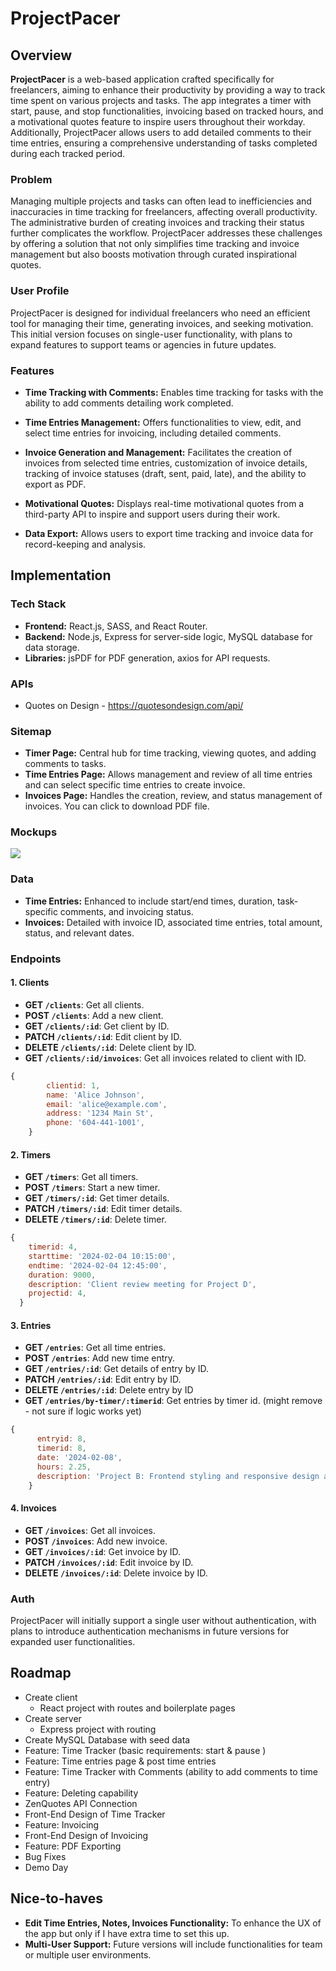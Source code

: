 # ProjectPacer

## Overview

**ProjectPacer** is a web-based application crafted specifically for freelancers, aiming to enhance their productivity by providing a way to track time spent on various projects and tasks. The app integrates a timer with start, pause, and stop functionalities, invoicing based on tracked hours, and a motivational quotes feature to inspire users throughout their workday. Additionally, ProjectPacer allows users to add detailed comments to their time entries, ensuring a comprehensive understanding of tasks completed during each tracked period.


### Problem

Managing multiple projects and tasks can often lead to inefficiencies and inaccuracies in time tracking for freelancers, affecting overall productivity. The administrative burden of creating invoices and tracking their status further complicates the workflow. ProjectPacer addresses these challenges by offering a solution that not only simplifies time tracking and invoice management but also boosts motivation through curated inspirational quotes.

### User Profile

ProjectPacer is designed for individual freelancers who need an efficient tool for managing their time, generating invoices, and seeking motivation. This initial version focuses on single-user functionality, with plans to expand features to support teams or agencies in future updates.

### Features

- **Time Tracking with Comments:** Enables time tracking for tasks with the ability to add comments detailing work completed.

- **Time Entries Management:** Offers functionalities to view, edit, and select time entries for invoicing, including detailed comments.

- **Invoice Generation and Management:** Facilitates the creation of invoices from selected time entries, customization of invoice details, tracking of invoice statuses (draft, sent, paid, late), and the ability to export as PDF.

- **Motivational Quotes:** Displays real-time motivational quotes from a third-party API to inspire and support users during their work.

- **Data Export:** Allows users to export time tracking and invoice data for record-keeping and analysis.

## Implementation

### Tech Stack

- **Frontend:** React.js, SASS, and React Router.
- **Backend:** Node.js, Express for server-side logic, MySQL database for data storage.
- **Libraries:** jsPDF for PDF generation, axios for API requests.

### APIs

- Quotes on Design - https://quotesondesign.com/api/

### Sitemap

- **Timer Page:** Central hub for time tracking, viewing quotes, and adding comments to tasks.
- **Time Entries Page:** Allows management and review of all time entries and can select specific time entries to create invoice.
- **Invoices Page:** Handles the creation, review, and status management of invoices. You can click to download PDF file. 

### Mockups

![](mockup.jpg)


### Data

- **Time Entries:** Enhanced to include start/end times, duration, task-specific comments, and invoicing status.
- **Invoices:** Detailed with invoice ID, associated time entries, total amount, status, and relevant dates.

### Endpoints

#### **1. Clients**

- **GET `/clients`**: Get all clients.
- **POST `/clients`**: Add a new client.
- **GET `/clients/:id`**: Get client by ID.
- **PATCH `/clients/:id`**: Edit client by ID.
- **DELETE `/clients/:id`**: Delete client by ID.
- **GET `/clients/:id/invoices`**: Get all invoices related to client with ID.

```jsx
{
        clientid: 1,
        name: 'Alice Johnson',
        email: 'alice@example.com',
        address: '1234 Main St',
        phone: '604-441-1001',
    }
```

#### **2. Timers**

- **GET `/timers`**: Get all timers.
- **POST `/timers`**: Start a new timer.
- **GET `/timers/:id`**: Get timer details.
- **PATCH `/timers/:id`**: Edit timer details.
- **DELETE `/timers/:id`**: Delete timer.

```jsx
{
    timerid: 4,
    starttime: '2024-02-04 10:15:00',
    endtime: '2024-02-04 12:45:00',
    duration: 9000,
    description: 'Client review meeting for Project D',
    projectid: 4,
  }
```

#### **3. Entries**

- **GET `/entries`**: Get all time entries.
- **POST `/entries`**: Add new time entry.
- **GET `/entries/:id`**: Get details of entry by ID.
- **PATCH `/entries/:id`**: Edit entry by ID.
- **DELETE `/entries/:id`**: Delete entry by ID
- **GET `/entries/by-timer/:timerid`**: Get entries by timer id. (might remove - not sure if logic works yet)

```jsx
{
      entryid: 8,
      timerid: 8,
      date: '2024-02-08',
      hours: 2.25,
      description: 'Project B: Frontend styling and responsive design adjustments',
    }
```

#### **4. Invoices**

- **GET `/invoices`**: Get all invoices.
- **POST `/invoices`**: Add new invoice.
- **GET `/invoices/:id`**: Get invoice by ID.
- **PATCH `/invoices/:id`**: Edit invoice by ID.
- **DELETE `/invoices/:id`**: Delete invoice by ID.

### Auth

ProjectPacer will initially support a single user without authentication, with plans to introduce authentication mechanisms in future versions for expanded user functionalities.

## Roadmap

- Create client
    - React project with routes and boilerplate pages
- Create server
    - Express project with routing
- Create MySQL Database with seed data
- Feature: Time Tracker (basic requirements: start & pause )
- Feature: Time entries page & post time entries 
- Feature: Time Tracker with Comments (ability to add comments to time entry)
- Feature: Deleting capability 
- ZenQuotes API Connection
- Front-End Design of Time Tracker 
- Feature: Invoicing  
- Front-End Design of Invoicing
- Feature: PDF Exporting
- Bug Fixes
- Demo Day

## Nice-to-haves
- **Edit Time Entries, Notes, Invoices Functionality:** To enhance the UX of the app but only if I have extra time to set this up. 
- **Multi-User Support:** Future versions will include functionalities for team or multiple user environments.